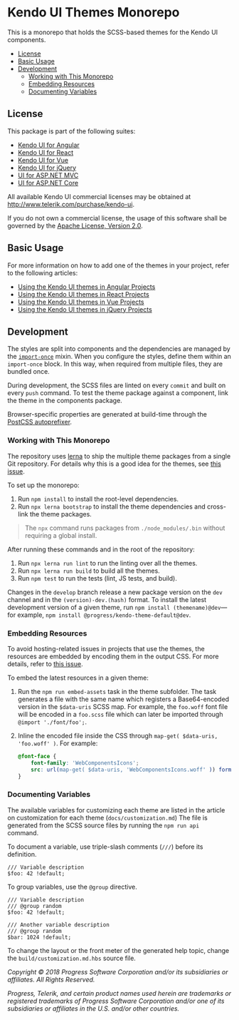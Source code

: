 # Kendo UI Themes Monorepo

This is a monorepo that holds the SCSS-based themes for the Kendo UI components.

* [License](#license)
* [Basic Usage](#basic-usage)
* [Development](#development)
    * [Working with This Monorepo](#working-with-this-monorepo)
    * [Embedding Resources](#embedding-resources)
    * [Documenting Variables](#documenting-variables)

## License

This package is part of the following suites:

* [Kendo UI for Angular](http://www.telerik.com/kendo-angular-ui/)
* [Kendo UI for React](http://www.telerik.com/kendo-react-ui/)
* [Kendo UI for Vue](http://www.telerik.com/kendo-vue-ui/)
* [Kendo UI for jQuery](http://www.telerik.com/kendo-ui)
* [UI for ASP.NET MVC](http://www.telerik.com/aspnet-mvc)
* [UI for ASP.NET Core](http://www.telerik.com/aspnet-core-ui)

All available Kendo UI commercial licenses may be obtained at http://www.telerik.com/purchase/kendo-ui.

If you do not own a commercial license, the usage of this software shall be governed by the [Apache License, Version 2.0](http://www.apache.org/licenses/LICENSE-2.0).

## Basic Usage

For more information on how to add one of the themes in your project, refer to the following articles:

* [Using the Kendo UI themes in Angular Projects](http://www.telerik.com/kendo-angular-ui/components/styling/)
* [Using the Kendo UI themes in React Projects](http://www.telerik.com/kendo-react-ui/components/styling/)
* [Using the Kendo UI themes in Vue Projects](http://www.telerik.com/kendo-vue-ui/components/styling/)
* [Using the Kendo UI themes in jQuery Projects](http://docs.telerik.com/kendo-ui/styles-and-layout/sass-themes)

## Development

The styles are split into components and the dependencies are managed by the [`import-once`](scss/mixins/core/_import-once.scss) mixin. When you configure the styles, define them within an `import-once` block. In this way, when required from multiple files, they are bundled once.

During development, the SCSS files are linted on every `commit` and built on every `push` command. To test the theme package against a component, link the theme in the components package.

Browser-specific properties are generated at build-time through the [PostCSS autoprefixer](https://github.com/postcss/autoprefixer).

### Working with This Monorepo

The repository uses [lerna](https://github.com/lerna/lerna/) to ship the multiple theme packages from a single Git repository. For details why this is a good idea for the themes, see [this issue](https://github.com/telerik/kendo-theme-default/issues/720).

To set up the monorepo:

1. Run `npm install` to install the root-level dependencies.
1. Run `npx lerna bootstrap` to install the theme dependencies and cross-link the theme packages.

  > The `npx` command runs packages from `./node_modules/.bin` without requiring a global install.

After running these commands and in the root of the repository:
1. Run `npx lerna run lint` to run the linting over all the themes.
1. Run `npx lerna run build` to build all the themes.
1. Run `npm test` to run the tests (lint, JS tests, and build).

Changes in the `develop` branch release a new package version on the `dev` channel and in the `(version)-dev.(hash)` format. To install the latest development version of a given theme, run `npm install (themename)@dev`&mdash;for example, `npm install @progress/kendo-theme-default@dev`.

### Embedding Resources

To avoid hosting-related issues in projects that use the themes, the resources are embedded by encoding them in the output CSS. For more details, refer to [this issue](https://github.com/telerik/kendo-theme-default/issues/41#issuecomment-258472183).

To embed the latest resources in a given theme:

1. Run the `npm run embed-assets` task in the theme subfolder. The task generates a file with the same name which registers a Base64-encoded version in the `$data-uris` SCSS map. For example, the `foo.woff` font file will be encoded in a `foo.scss` file which can later be imported through `@import './font/foo';`.
1. Inline the encoded file inside the CSS through `map-get( $data-uris, 'foo.woff' )`. For example:

    ```scss
    @font-face {
        font-family: 'WebComponentsIcons';
        src: url(map-get( $data-uris, 'WebComponentsIcons.woff' )) format( "woff" );
    }
    ```

### Documenting Variables

The available variables for customizing each theme are listed in the article on customization for each theme (`docs/customization.md`) The file is generated from the SCSS source files by running the `npm run api` command.

To document a variable, use triple-slash comments (`///`) before its definition.

    /// Variable description
    $foo: 42 !default;

To group variables, use the `@group` directive.

    /// Variable description
    /// @group random
    $foo: 42 !default;

    /// Another variable description
    /// @group random
    $bar: 1024 !default;

To change the layout or the front meter of the generated help topic, change the `build/customization.md.hbs` source file.

*Copyright © 2018 Progress Software Corporation and/or its subsidiaries or affiliates. All Rights Reserved.*

*Progress, Telerik, and certain product names used herein are trademarks or registered trademarks of Progress Software Corporation and/or one of its subsidiaries or affiliates in the U.S. and/or other countries.*
